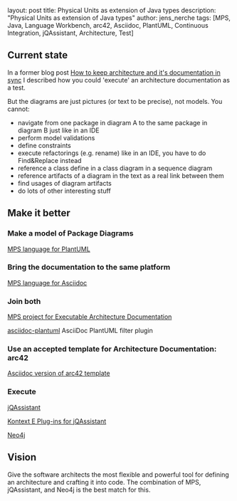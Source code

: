 layout: post
title: Physical Units as extension of Java types
description: "Physical Units as extension of Java types"
author: jens_nerche
tags: [MPS, Java, Language Workbench, arc42, Asciidoc, PlantUML, Continuous Integration, jQAssistant, Architecture, Test]


## Current state
In a former blog post
[How to keep architecture and it's documentation in sync](http://techblog.kontext-e.de/keeping-architecture-and-doc-in-sync/)
I described how you could 'execute' an architecture documentation as a test.

But the diagrams are just pictures (or text to be precise), not models. You cannot:
* navigate from one package in diagram A to the same package in diagram B just like in an IDE
* perform model validations
* define constraints
* execute refactorings (e.g. rename) like in an IDE, you have to do Find&Replace instead
* reference a class define in a class diagram in a sequence diagram
* reference artifacts of a diagram in the text as a real link between them
* find usages of diagram artifacts
* do lots of other interesting stuff

## Make it better

### Make a model of Package Diagrams
[MPS language for PlantUML](https://github.com/kontext-e/mps-plantuml)


### Bring the documentation to the same platform
[MPS language for Asciidoc](https://github.com/kontext-e/mps-asciidoc)

### Join both
[MPS project for Executable Architecture Documentation](https://github.com/kontext-e/mps-ead)

[asciidoc-plantuml](https://code.google.com/p/asciidoc-plantuml/)
AsciiDoc PlantUML filter plugin

### Use an accepted template for Architecture Documentation: arc42
[Asciidoc version of arc42 template](https://github.com/arc42/arc42-template)


### Execute
[jQAssistant](http://jqassistant.org)

[Kontext E Plug-ins for jQAssistant](https://github.com/kontext-e/jqassistant-plugins)

[Neo4j](http://neo4j.com/)


## Vision
Give the software architects the most flexible and powerful tool for defining an architecture and crafting it into code.
The combination of MPS, jQAssistant, and Neo4j is the best match for this. 
